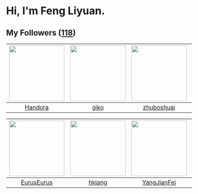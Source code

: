# Hi, I'm Feng Liyuan.

## My Followers ([118](https://github.com/SunRunAway?tab=followers))

| <img src="https://avatars.githubusercontent.com/u/25010034?v=4" width="150" height="150" /> | <img src="https://avatars.githubusercontent.com/u/408908?v=4" width="150" height="150" /> | <img src="https://avatars.githubusercontent.com/u/10694566?v=4" width="150" height="150" /> | <img src="https://avatars.githubusercontent.com/u/16208288?v=4" width="150" height="150" /> |
| :-----------------------------------------------------------------------------------------: | :---------------------------------------------------------------------------------------: | :-----------------------------------------------------------------------------------------: | :-----------------------------------------------------------------------------------------: |
|                            [Handora](https://github.com/Handora)                            |                              [giko](https://github.com/giko)                              |                         [zhuboshuai](https://github.com/zhuboshuai)                         |                        [llllIIIllll](https://github.com/llllIIIllll)                        |

| <img src="https://avatars.githubusercontent.com/u/14977542?v=4" width="150" height="150" /> | <img src="https://avatars.githubusercontent.com/u/3069493?v=4" width="150" height="150" /> | <img src="https://avatars.githubusercontent.com/u/16703333?v=4" width="150" height="150" /> | <img src="https://avatars.githubusercontent.com/u/6002026?v=4" width="150" height="150" /> |
| :-----------------------------------------------------------------------------------------: | :----------------------------------------------------------------------------------------: | :-----------------------------------------------------------------------------------------: | :----------------------------------------------------------------------------------------: |
|                         [EurusEurus](https://github.com/EurusEurus)                         |                             [hkjang](https://github.com/hkjang)                            |                        [YangJianFei](https://github.com/YangJianFei)                        |                        [codedogfish](https://github.com/codedogfish)                       |